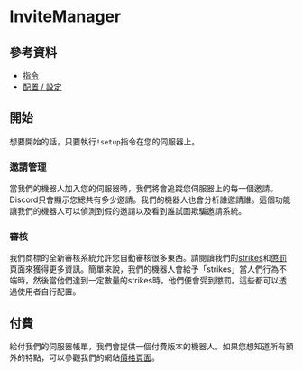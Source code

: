 # InviteManager

## 參考資料

- [指令](/zh-TW/reference/commands.md)
- [配置 / 設定](/zh-TW/reference/settings.md)

## 開始

想要開始的話，只要執行`!setup`指令在您的伺服器上。

### 邀請管理

當我們的機器人加入您的伺服器時，我們將會追蹤您伺服器上的每一個邀請。Discord只會顯示您總共有多少邀請。我們的機器人也會分析誰邀請誰。這個功能讓我們的機器人可以偵測到假的邀請以及看到誰試圖欺騙邀請系統。

### 審核

我們商標的全新審核系統允許您自動審核很多東西。請閱讀我們的[strikes](/zh-TW/modules/moderation/strikes.md)和[懲罰](/zh-TW/modules/moderation/punishments.md)頁面來獲得更多資訊。簡單來說，我們的機器人會給予「strikes」當人們行為不端時，然後當他們達到一定數量的strikes時，他們便會受到懲罰。這些都可以透過使用者自行配置。

## 付費

給付我們的伺服器帳單，我們會提供一個付費版本的機器人。如果您想知道所有額外的特點，可以參觀我們的網站[價格頁面]()。
